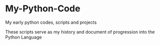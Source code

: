 # My-Python-Code
My early python codes, scripts and projects

These scripts serve as my history and document of progression into the Python Language
